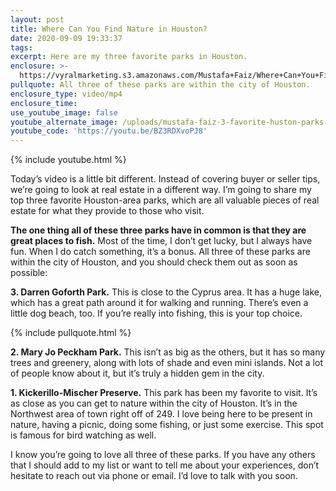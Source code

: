 ```yaml
---
layout: post
title: Where Can You Find Nature in Houston?
date: 2020-09-09 19:33:37
tags:
excerpt: Here are my three favorite parks in Houston.
enclosure: >-
  https://vyralmarketing.s3.amazonaws.com/Mustafa+Faiz/Where+Can+You+Find+Nature+in+Houston_.mp4
pullquote: All three of these parks are within the city of Houston.
enclosure_type: video/mp4
enclosure_time:
use_youtube_image: false
youtube_alternate_image: /uploads/mustafa-faiz-3-favorite-huston-parks-yt.jpg
youtube_code: 'https://youtu.be/BZ3RDXvoPJ8'
---
```


{% include youtube.html %}

Today’s video is a little bit different. Instead of covering buyer or seller tips, we’re going to look at real estate in a different way. I’m going to share my top three favorite Houston-area parks, which are all valuable pieces of real estate for what they provide to those who visit.

**The one thing all of these three parks have in common is that they are great places to fish.** Most of the time, I don’t get lucky, but I always have fun. When I do catch something, it’s a bonus. All three of these parks are within the city of Houston, and you should check them out as soon as possible:

**3\. Darren Goforth Park.** This is close to the Cyprus area. It has a huge lake, which has a great path around it for walking and running. There’s even a little dog beach, too. If you’re really into fishing, this is your top choice.

{% include pullquote.html %}

**2\. Mary Jo Peckham Park.** This isn’t as big as the others, but it has so many trees and greenery, along with lots of shade and even mini islands. Not a lot of people know about it, but it’s truly a hidden gem in the city.

**1\. Kickerillo-Mischer Preserve.** This park has been my favorite to visit. It’s as close as you can get to nature within the city of Houston. It’s in the Northwest area of town right off of 249. I love being here to be present in nature, having a picnic, doing some fishing, or just some exercise. This spot is famous for bird watching as well.

I know you’re going to love all three of these parks. If you have any others that I should add to my list or want to tell me about your experiences, don’t hesitate to reach out via phone or email. I’d love to talk with you soon.